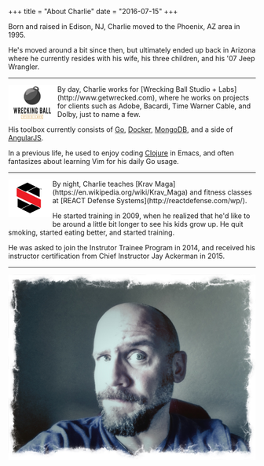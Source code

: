 +++
title = "About Charlie"
date = "2016-07-15"
+++

Born and raised in Edison, NJ, Charlie moved to the Phoenix, AZ area in 1995.

He's moved around a bit since then, but ultimately ended up back in Arizona where
he currently resides with his wife, his three children, and his '07 Jeep Wrangler.

---

<img style="width:100px; vertical-align:middle; margin-bottom:10px;" src="/img/wbsl.png" align="left" />
By day, Charlie works for [Wrecking Ball Studio + Labs](http://www.getwrecked.com), where he works on projects for clients such as Adobe, Bacardi, Time Warner Cable, and Dolby, just to name a few.

His toolbox currently consists of [Go](https://golang.org), [Docker](https://www.docker.com),
[MongoDB](https://www.mongodb.com), and a side of [AngularJS](https://angularjs.org).

In a previous life, he used to enjoy coding [Clojure](https://clojure.org) in Emacs, and often fantasizes about learning Vim for his daily Go usage.

---

<img style="width:90px; vertical-align:middle; margin-bottom:10px;" src="/img/rds.png" align="left" />
By night, Charlie teaches [Krav Maga](https://en.wikipedia.org/wiki/Krav_Maga) and fitness classes at [REACT Defense Systems](http://reactdefense.com/wp/).

He started training in 2009, when he realized that he'd like to be around a little bit longer to see his kids grow up. He quit smoking, started eating better, and started training.

He was asked to join the Instrutor Trainee Program in 2014, and received his instructor certification from Chief Instructor Jay Ackerman in 2015. 

---

![Fun with Filters](/img/charlie_about.jpg "Fun with Filters")
